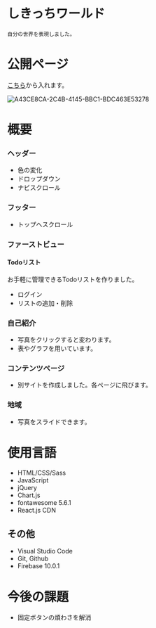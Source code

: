 # しきっちワールド
    自分の世界を表現しました。

# 公開ページ
[こちら](https://myfirstlp.web.app)から入れます。

![A43CE8CA-2C4B-4145-BBC1-BDC463E53278](https://user-images.githubusercontent.com/67915047/100023253-fa20fc00-2e27-11eb-9a4f-e74bfaa29d3a.jpeg)


# 概要

### ヘッダー
- 色の変化
  <!-- 交差監視 -->
- ドロップダウン
- ナビスクロール
  <!-- jQuery -->
### フッター
- トップへスクロール
### ファーストビュー
#### Todoリスト
お手軽に管理できるTodoリストを作りました。
  <!-- JS -->
- ログイン
  <!-- Firebase Authentication -->
- リストの追加・削除
  <!-- Cloud Firestore, LocalStrage -->
### 自己紹介
- 写真をクリックすると変わります。
- 表やグラフを用いています。
### コンテンツページ
- 別サイトを作成しました。各ページに飛びます。
### 地域
- 写真をスライドできます。


# 使用言語
- HTML/CSS/Sass
- JavaScript
- jQuery
- Chart.js
- fontawesome 5.6.1
- React.js CDN
  <!-- お問い合わせ -->
  <!-- Slack通知 -->
## その他
- Visual Studio Code
- Git, Github
- Firebase 10.0.1
  <!-- Hosting -->

# 今後の課題
- 固定ボタンの煩わさを解消
